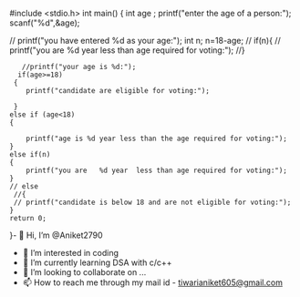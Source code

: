 #include <stdio.h>
int main()
{
	int age ;
	printf("enter the age of a person:");
	scanf("%d",&age);
	
// 	printf("you have entered %d as your age:");
	   int n;
	   n=18-age;
	 //  if(n){
	   //	printf("you are   %d year  less than age required for voting:");
	   //}
	   
	   //printf("your age is %d:");
	  if(age>=18)
	 {
	 	printf("candidate are eligible for voting:");
	 	
	 }
	else if (age<18)
	{
	
		printf("age is %d year less than the age required for voting:");
	}
	else if(n)
	{
		printf("you are   %d year  less than age required for voting:");
	}
	// else
	 //{
	 //	printf("candidate is below 18 and are not eligible for voting:");
	}  
	return 0;
}- 👋 Hi, I’m @Aniket2790
- 👀 I’m interested in  coding
- 🌱 I’m currently learning DSA with c/c++
- 💞️ I’m looking to collaborate on ...
- 📫 How to reach me through my mail id - tiwarianiket605@gmail.com

<!---
Aniket2790/Aniket2790 is a ✨ special ✨ repository because its `README.md` (this file) appears on your GitHub profile.
You can click the Preview link to take a look at your changes.
--->
